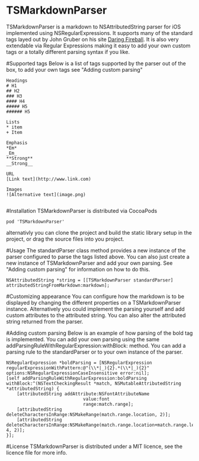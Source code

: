 TSMarkdownParser
================

TSMarkdownParser is a markdown to NSAttributedString parser for iOS implemented using NSRegularExpressions. It supports many of the standard tags layed out by John Gruber on his site [Daring Fireball](http://daringfireball.net/projects/markdown/syntax). It is also very extendable via Regular Expressions making it easy to add your own custom tags or a totally different parsing syntax if you like.

#Supported tags
Below is a list of tags supported by the parser out of the box, to add your own tags see "Adding custom parsing"

````
Headings
# H1
## H2
### H3
#### H4
##### H5
###### H5

Lists
* item
+ Item

Emphasis
*Em*
_Em_
**Strong**
__Strong__

URL
[Link text](http://www.link.com)

Images
![Alternative text](image.png)


````

#Installation
TSMarkdownParser is distributed via CocoaPods

````
pod 'TSMarkdownParser'

````

alternativly you can clone the project and build the static library setup in the project, or drag the source files into you project.


#Usage
The standardParser class method provides a new instance of the parser configured to parse the tags listed above. You can also just create a new instance of TSMarkdownParser and add your own parsing. See "Adding custom parsing" for information on how to do this.

````
NSAttributedString *string = [[TSMarkdownParser standardParser] attributedStringFromMarkdown:markdown];

````

#Customizing appearance
You can configure how the markdown is to be displayed by changing the different properties on a TSMarkdownParser instance. Alternatively you could implement the parsing yourself and add custom attributes to the attributed string. You can also alter the attributed string returned from the parser. 

#Adding custom parsing
Below is an example of how parsing of the bold tag is implemented. You can add your own parsing using the same addParsingRuleWithRegularExpression:withBlock: method. You can add a parsing rule to the standardParser or to your own instance of the parser.

````
NSRegularExpression *boldParsing = [NSRegularExpression regularExpressionWithPattern:@"(\\*|_){2}.*(\\*|_){2}" options:NSRegularExpressionCaseInsensitive error:nil];
[self addParsingRuleWithRegularExpression:boldParsing withBlock:^(NSTextCheckingResult *match, NSMutableAttributedString *attributedString) {
	[attributedString addAttribute:NSFontAttributeName
                             value:font
                             range:match.range];
    [attributedString deleteCharactersInRange:NSMakeRange(match.range.location, 2)];
    [attributedString deleteCharactersInRange:NSMakeRange(match.range.location+match.range.length-4, 2)];
}];
````

#License
TSMarkdownParser is distributed under a MIT licence, see the licence file for more info.